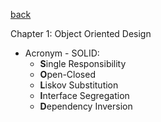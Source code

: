 [back](README.md)

 Chapter 1: Object Oriented Design

- Acronym - SOLID:
  - **S**ingle Responsibility
  - **O**pen-Closed
  - **L**iskov Substitution
  - **I**nterface Segregation
  - **D**ependency Inversion
